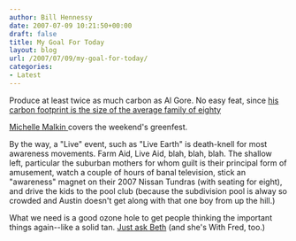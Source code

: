 ```yaml
---
author: Bill Hennessy
date: 2007-07-09 10:21:50+00:00
draft: false
title: My Goal For Today
layout: blog
url: /2007/07/09/my-goal-for-today/
categories:
- Latest
---
```


Produce at least twice as much carbon as Al Gore.  No easy feat, since [his carbon footprint is the size of the average family of eighty](https://www.businessweek.com/innovate/NussbaumOnDesign/archives/2007/02/gores_carbon_fo.html)

[Michelle Malkin ](https://michellemalkin.com/2007/07/07/live-earth-green-circus/)covers the weekend's greenfest.

By the way, a "Live" event, such as "Live Earth" is death-knell for most awareness movements.  Farm Aid, Live Aid, blah, blah, blah.  The shallow left, particular the suburban mothers for whom guilt is their principal form of amusement, watch a couple of hours of banal television, stick an "awareness" magnet on their 2007 Nissan Tundras (with seating for eight), and drive the kids to the pool club (because the subdivision pool is alway so crowded and Austin doesn't get along with that one boy from up the hill.)

What we need is a good ozone hole to get people thinking the important things again--like a solid tan. [Just ask Beth](https://bamapachyderm.com/archives/2007/07/08/the-times-they-are-a-changin-the-goracle-jumps-the-shark/) (and she's With Fred, too.)



